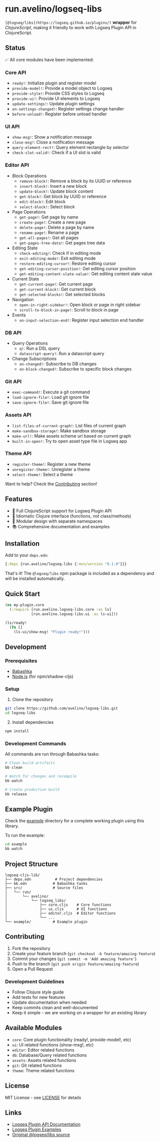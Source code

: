 # run.avelino/logseq-libs

`[@logseq/libs](https://logseq.github.io/plugins/)` **wrapper** for *ClojureScript*, making it friendly to work with Logseq Plugin API in ClojureScript.

## Status

✅ All core modules have been implemented:

### Core API

- `ready!`: Initialize plugin and register model
- `provide-model!`: Provide a model object to Logseq
- `provide-style!`: Provide CSS styles to Logseq
- `provide-ui!`: Provide UI elements to Logseq
- `update-settings!`: Update plugin settings
- `on-settings-changed!`: Register settings change handler
- `before-unload!`: Register before unload handler

### UI API

- `show-msg!`: Show a notification message
- `close-msg!`: Close a notification message
- `query-element-rect!`: Query element rectangle by selector
- `check-slot-valid!`: Check if a UI slot is valid

### Editor API

- Block Operations
  - `remove-block!`: Remove a block by its UUID or reference
  - `insert-block!`: Insert a new block
  - `update-block!`: Update block content
  - `get-block!`: Get block by UUID or reference
  - `edit-block!`: Edit block
  - `select-block!`: Select block
- Page Operations
  - `get-page!`: Get page by name
  - `create-page!`: Create a new page
  - `delete-page!`: Delete a page by name
  - `rename-page!`: Rename a page
  - `get-all-pages!`: Get all pages
  - `get-pages-tree-data!`: Get pages tree data
- Editing State
  - `check-editing!`: Check if in editing mode
  - `exit-editing-mode!`: Exit editing mode
  - `restore-editing-cursor!`: Restore editing cursor
  - `get-editing-cursor-position!`: Get editing cursor position
  - `get-editing-content-slate-value!`: Get editing content slate value
- Current State
  - `get-current-page!`: Get current page
  - `get-current-block!`: Get current block
  - `get-selected-blocks!`: Get selected blocks
- Navigation
  - `open-in-right-sidebar!`: Open block or page in right sidebar
  - `scroll-to-block-in-page!`: Scroll to block in page
- Events
  - `on-input-selection-end!`: Register input selection end handler

### DB API

- Query Operations
  - `q!`: Run a DSL query
  - `datascript-query!`: Run a datascript query
- Change Subscriptions
  - `on-changed!`: Subscribe to DB changes
  - `on-block-changed!`: Subscribe to specific block changes

### Git API

- `exec-command!`: Execute a git command
- `load-ignore-file!`: Load git ignore file
- `save-ignore-file!`: Save git ignore file

### Assets API

- `list-files-of-current-graph!`: List files of current graph
- `make-sandbox-storage!`: Make sandbox storage
- `make-url!`: Make assets scheme url based on current graph
- `built-in-open!`: Try to open asset type file in Logseq app

### Theme API

- `register-theme!`: Register a new theme
- `unregister-theme!`: Unregister a theme
- `select-theme!`: Select a theme

Want to help? Check the [Contributing](#contributing) section!

## Features

- 🚀 Full ClojureScript support for Logseq Plugin API
- 💪 Idiomatic Clojure interface (functions, not class/methods)
- 🧩 Modular design with separate namespaces
- 📚 Comprehensive documentation and examples

## Installation

Add to your `deps.edn`:

```clojure
{:deps {run.avelino/logseq-libs {:mvn/version "0.1.0"}}}
```

That's it! The `@logseq/libs` npm package is included as a dependency and will be installed automatically.

## Quick Start

```clojure
(ns my-plugin.core
  (:require [run.avelino.logseq-libs.core :as ls]
            [run.avelino.logseq-libs.ui :as ls-ui]))

(ls/ready!
  (fn []
    (ls-ui/show-msg! "Plugin ready!")))
```

## Development

### Prerequisites

- [Babashka](https://github.com/babashka/babashka#installation)
- [Node.js](https://nodejs.org/) (for npm/shadow-cljs)

### Setup

1. Clone the repository

```bash
git clone https://github.com/avelino/logseq-libs.git
cd logseq-libs
```

2. Install dependencies

```bash
npm install
```

### Development Commands

All commands are run through Babashka tasks:

```bash
# Clean build artifacts
bb clean

# Watch for changes and recompile
bb watch

# Create production build
bb release
```

## Example Plugin

Check the [example](./example) directory for a complete working plugin using this library.

To run the example:

```bash
cd example
bb watch
```

## Project Structure

```
logseq-cljs-lib/
├── deps.edn           # Project dependencies
├── bb.edn            # Babashka tasks
├── src/              # Source files
│   └── run/
│       └── avelino/
│           └── logseq_libs/
│               ├── core.cljs    # Core functions
│               ├── ui.cljs      # UI functions
│               ├── editor.cljs  # Editor functions
│               └── ...
└── example/          # Example plugin
```

## Contributing

1. Fork the repository
2. Create your feature branch (`git checkout -b feature/amazing-feature`)
3. Commit your changes (`git commit -m 'Add amazing feature'`)
4. Push to the branch (`git push origin feature/amazing-feature`)
5. Open a Pull Request

### Development Guidelines

- Follow Clojure style guide
- Add tests for new features
- Update documentation when needed
- Keep commits clean and well-documented
- Keep it simple - we are working on a wrapper for an existing library

## Available Modules

- `core`: Core plugin functionality (ready!, provide-model!, etc)
- `ui`: UI related functions (show-msg!, etc)
- `editor`: Editor related functions
- `db`: Database/Query related functions
- `assets`: Assets related functions
- `git`: Git related functions
- `theme`: Theme related functions

## License

MIT License - see [LICENSE](LICENSE) for details

## Links

- [Logseq Plugin API Documentation](https://logseq.github.io/plugins/)
- [Logseq Plugin Examples](https://github.com/logseq/logseq-plugin-samples)
- [Original @logseq/libs source](https://github.com/logseq/logseq/tree/master/libs)
